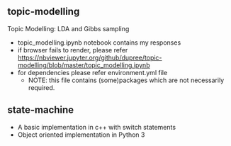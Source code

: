 ## topic-modelling
Topic Modelling: LDA and Gibbs sampling
- topic_modelling.ipynb notebook contains my responses
- if browser fails to render, please refer https://nbviewer.jupyter.org/github/dupree/topic-modelling/blob/master/topic_modelling.ipynb
- for dependencies please refer environment.yml file
  - NOTE: this file contains (some)packages which are not necessarily required.

## state-machine
- A basic implementation in c++ with switch statements
- Object oriented implementation in Python 3
